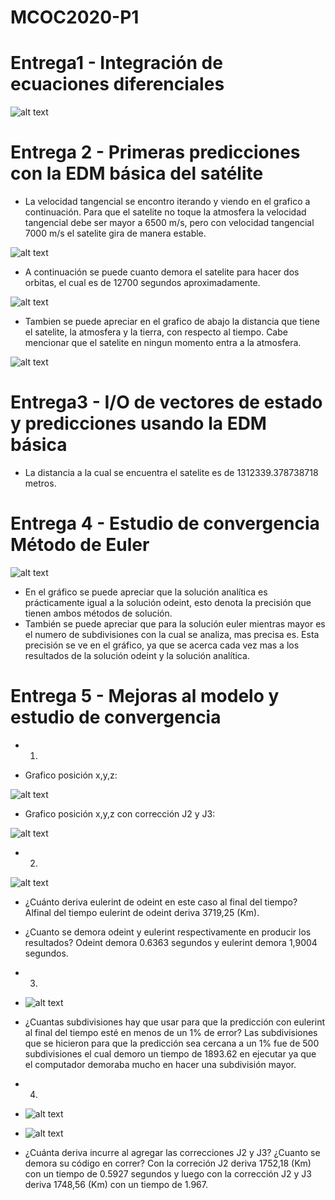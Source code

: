 # MCOC2020-P1
# Entrega1 - Integración de ecuaciones diferenciales

![alt text](https://github.com/jmbarriga1/MCOC2020-P1/blob/master/Entrega%201/graphic_balistica.png?raw=true)

# Entrega 2 - Primeras predicciones con la EDM básica del satélite

* La velocidad tangencial se encontro iterando y viendo en el grafico a continuación. Para que el satelite no toque la atmosfera la velocidad tangencial debe ser mayor a 6500 m/s, pero con velocidad tangencial 7000 m/s el satelite gira de manera estable.

![alt text](https://github.com/jmbarriga1/MCOC2020-P1/blob/master/Entrega%202/Velocidad%20tangencial%20en%20la%20cual%20esta%20estable%20y%20no%20toca%20la%20orbita.png?raw=true)

* A continuación se puede cuanto demora el satelite para hacer dos orbitas, el cual es de 12700 segundos aproximadamente.

![alt text](https://github.com/jmbarriga1/MCOC2020-P1/blob/master/Entrega%202/Distancia%20satelite%20respecto%20al%20tiempo%20para%20dos%20orbitas.png?raw=true)

* Tambien se puede apreciar  en el grafico de abajo la distancia que tiene el satelite, la atmosfera y la tierra, con respecto al tiempo. Cabe mencionar que el satelite en ningun momento entra a la atmosfera.

![alt text](https://github.com/jmbarriga1/MCOC2020-P1/blob/master/Entrega%202/Distancia%20satelite%2C%20tierra%20y%20orbita%20respecto%20al%20tiempo.png?raw=true)

# Entrega3 - I/O de vectores de estado y predicciones usando la EDM básica

* La distancia a la cual se encuentra el satelite es de 1312339.378738718 metros.

# Entrega 4 - Estudio de convergencia Método de Euler

![alt text](https://github.com/jmbarriga1/MCOC2020-P1/blob/master/Entrega%204/graphic_entrega4.png?raw=true)

* En el gráfico se puede apreciar que la solución analítica es prácticamente igual a la solución odeint, esto denota la precisión que tienen ambos métodos de solución.
* También se puede apreciar que para la solución euler mientras mayor es el numero de subdivisiones con la cual se analiza, mas precisa es.  Esta precisión se ve en el gráfico, ya que se acerca cada vez mas a los resultados de la solución odeint y la solución analítica.

# Entrega 5 - Mejoras al modelo y estudio de convergencia

* 1)

* Grafico posición x,y,z:

![alt text](https://github.com/jmbarriga1/MCOC2020-P1/blob/master/Entrega%205/graphic_5.1.png?raw=true)

* Grafico posición x,y,z con corrección J2 y J3:

![alt text](https://github.com/jmbarriga1/MCOC2020-P1/blob/master/Entrega%205/graphic_5.2.png?raw=true)

* 2)

![alt text](https://github.com/jmbarriga1/MCOC2020-P1/blob/master/Entrega%205/Distancia_entre_real_y_predicha.png?raw=true)

* ¿Cuánto deriva eulerint de odeint en este caso al final del tiempo? Alfinal del tiempo eulerint de odeint deriva 3719,25 (Km).

* ¿Cuanto se demora odeint y eulerint respectivamente en producir los resultados? Odeint demora 0.6363 segundos y eulerint demora 1,9004 segundos.

* 3)

* ![alt text](https://github.com/jmbarriga1/MCOC2020-P1/blob/master/Entrega%205/Diferencia%20entre%20odeint%20y%20eulerint%20con%20Nsubidvisiones%20%3D%20500.png?raw=true)

* ¿Cuantas subdivisiones hay que usar para que la predicción con eulerint al final del tiempo esté en menos de un 1% de error? Las subdivisiones que se hicieron para que la predicción sea cercana a un 1% fue de 500 subdivisiones el cual demoro un tiempo de 1893.62 en ejecutar ya que el computador demoraba mucho en hacer una subdivisión mayor.

* 4)

* ![alt text](https://github.com/jmbarriga1/MCOC2020-P1/blob/master/Entrega%205/Distancia%20entre%20posici%C3%B3n%20real%20y%20predicha%20con%20correci%C3%B3n%20J2.png?raw=true)

* ![alt text](https://github.com/jmbarriga1/MCOC2020-P1/blob/master/Entrega%205/Distancia%20entre%20posici%C3%B3n%20real%20y%20predicha%20con%20correci%C3%B3n%20J2%2CJ3.png?raw=true)

* ¿Cuánta deriva incurre al agregar las correcciones J2 y J3? ¿Cuanto se demora su código en correr? Con la correción J2 deriva 1752,18 (Km) con un tiempo de 0.5927 segundos y luego con la corrección J2 y J3 deriva 1748,56 (Km) con un tiempo de 1.967.
